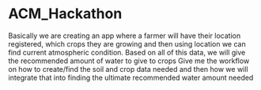 # ACM_Hackathon

Basically we are creating an app where a farmer will have their location registered, which crops they are growing and then using location we can find current atmospheric condition. Based on all of this data, we will give the recommended amount of water to give to crops  Give me the workflow on how to create/find the soil and crop data needed and then how we will integrate that into finding the ultimate recommended water amount needed

